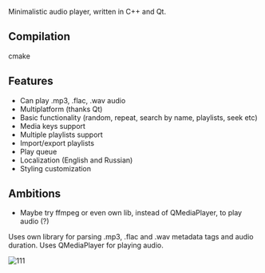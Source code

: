 Minimalistic audio player, written in C++ and Qt.

## Compilation
cmake

## Features
- Can play .mp3, .flac, .wav audio
- Multiplatform (thanks Qt)
- Basic functionality (random, repeat, search by name, playlists, seek etc)
- Media keys support 
- Multiple playlists support
- Import/export playlists
- Play queue
- Localization (English and Russian)
- Styling customization

## Ambitions
- Maybe try ffmpeg or even own lib, instead of QMediaPlayer, to play audio (?)

Uses own library for parsing .mp3, .flac and .wav metadata tags and audio duration. 
Uses QMediaPlayer for playing audio.



![111](https://github.com/user-attachments/assets/37c6c975-2ca9-45da-a5ef-da6b61e59bb4)

